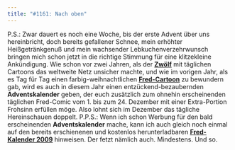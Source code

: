 ```yaml
---
title: "#1161: Nach oben"
---
```


P.S.: 
Zwar dauert es noch eine Woche, bis der erste Advent über uns hereinbricht, doch bereits gefallener Schnee, mein erhöhter Heißgetränkgenuß und mein wachsender Lebkuchenverzehrwunsch bringen mich schon jetzt in die richtige Stimmung für eine klitzekleine Ankündigung.
Wie schon vor zwei Jahren, als der <a href="http://www.fonflatter.de/12/adventskalender.htm"><strong>Zwölf</strong></a> mit täglichen Cartoons das weltweite Netz unsicher machte, und wie im vorigen Jahr, als es Tag für Tag einen farbig-weihnachtlichen <a href="http://www.fonflatter.de/advent/adventskalender.htm"><strong>Fred-Cartoon</strong></a> zu bewundern gab, wird es auch in diesem Jahr einen entzückend-bezaubernden <strong>Adventskalender</strong> geben, der euch zusätzlich zum ohnehin erscheinenden täglichen Fred-Comic vom 1. bis zum 24. Dezember mit einer Extra-Portion Frohsinn erfüllen möge.
Also lohnt sich im Dezember das tägliche Hereinschauen doppelt. 
P.P.S.: 
Wenn ich schon Werbung für den bald erscheinenden <strong>Adventskalender</strong> mache, kann ich auch gleich noch einmal auf den bereits erschienenen und kostenlos herunterladbaren <a href="http://www.fonflatter.de/dateien/kalender_fonflatter_2009.pdf"><strong>Fred-Kalender 2009</strong></a> hinweisen. Der fetzt nämlich auch. Mindestens.
Und so.
